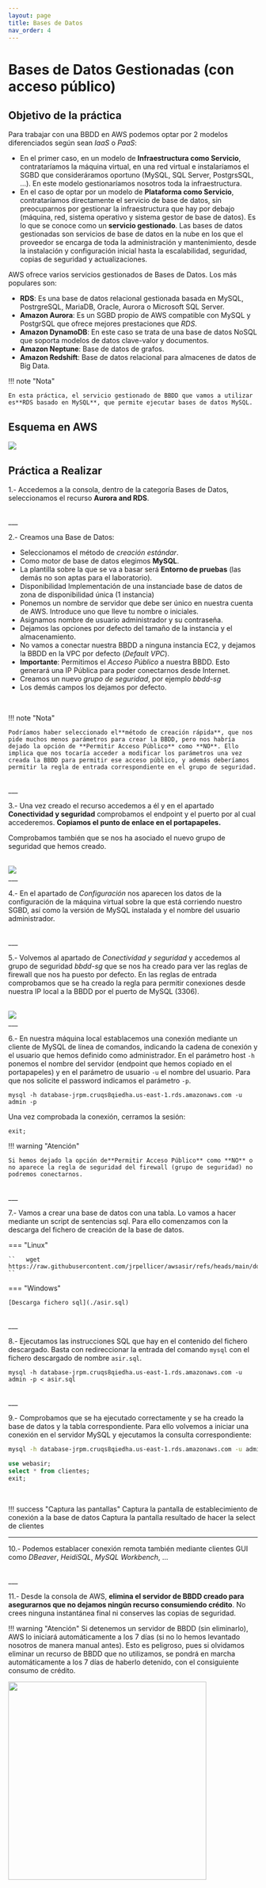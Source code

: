 ```yaml
---
layout: page
title: Bases de Datos
nav_order: 4
---
```

# Bases de Datos Gestionadas (con acceso público)

## Objetivo de la práctica

Para trabajar con una BBDD en AWS podemos optar por 2 modelos diferenciados según sean *IaaS* o *PaaS*:

- En el primer caso, en un modelo de **Infraestructura como Servicio**, contrataríamos la máquina virtual, en una red virtual e instalaríamos el SGBD que consideráramos oportuno (MySQL, SQL Server, PostgrsSQL, …). En este modelo gestionaríamos nosotros toda la infraestructura.
- En el caso de optar por un modelo de **Plataforma como Servicio**, contrataríamos directamente el servicio de base de datos, sin preocuparnos por gestionar la infraestructura que hay por debajo (máquina, red, sistema operativo y sistema gestor de base de datos). Es lo que se conoce como un **servicio gestionado**. Las bases de datos gestionadas son servicios de base de datos en la nube en los que el proveedor se encarga de toda la administración y mantenimiento, desde la instalación y configuración inicial hasta la escalabilidad, seguridad, copias de seguridad y actualizaciones.

AWS ofrece varios servicios gestionados de Bases de Datos. Los más populares son:

- **RDS**: Es una base de datos relacional gestionada basada en MySQL, PostrgreSQL, MariaDB, Oracle, Aurora o Microsoft SQL Server.
- **Amazon Aurora**: Es un SGBD propio de AWS compatible con MySQL y PostgrSQL que ofrece mejores prestaciones que *RDS*.
- **Amazon DynamoDB**: En este caso se trata de una base de datos NoSQL que soporta modelos de datos clave-valor y documentos.
- **Amazon Neptune**: Base de datos de grafos.
- **Amazon Redshift**: Base de datos relacional para almacenes de datos de Big Data.

!!! note "Nota"

    En esta práctica, el servicio gestionado de BBDD que vamos a utilizar es**RDS basado en MySQL**, que permite ejecutar bases de datos MySQL.

## Esquema en AWS

<img src="./images/ud05/BBDD.drawio.png">

## Práctica a Realizar

1.-  Accedemos a la consola, dentro de la categoría Bases de Datos, seleccionamos el recurso **Aurora and RDS**.

<br>
___

2.-	Creamos una Base de Datos:

- Seleccionamos el método de *creación estándar*.
- Como motor de base de datos elegimos **MySQL**.
- La plantilla sobre la que se va a basar será **Entorno de pruebas** (las demás no son aptas para el laboratorio).
- Disponibilidad Implementación de una instanciade base de datos de zona de disponibilidad única (1 instancia)
- Ponemos un nombre de servidor que debe ser único en nuestra cuenta de AWS. Introduce uno que lleve tu nombre o iniciales.
- Asignamos nombre de usuario administrador y su contraseña.
- Dejamos las opciones por defecto del tamaño de la instancia y el almacenamiento.
- No vamos a conectar nuestra BBDD a ninguna instancia EC2, y dejamos la BBDD en la VPC por defecto (*Default VPC*).
- **Importante**: Permitimos el *Acceso Público* a nuestra BBDD. Esto generará una IP Pública para poder conectarnos desde Internet.
- Creamos un nuevo *grupo de seguridad*, por ejemplo *bbdd-sg*
- Los demás campos los dejamos por defecto.

<br>

!!! note "Nota"

    Podríamos haber seleccionado el**método de creación rápida**, que nos pide muchos menos parámetros para crear la BBDD, pero nos habría dejado la opción de **Permitir Acceso Público** como **NO**. Ello implica que nos tocaría acceder a modificar los parámetros una vez creada la BBDD para permitir ese acceso público, y además deberíamos permitir la regla de entrada correspondiente en el grupo de seguridad.

<br>
___

3.-	Una vez creado el recurso accedemos a él y en el apartado **Conectividad y seguridad** comprobamos el endpoint y el puerto por al cual accederemos. **Copiamos el punto de enlace en el portapapeles.**

Comprobamos también que se nos ha asociado el nuevo grupo de seguridad que hemos creado.

<br>

<img src="./images/ud05/BBDD_01.png">
<br>
___

4.-	En el apartado de *Configuración* nos aparecen los datos de la configuración de la máquina virtual sobre la que está corriendo nuestro SGBD, así como la versión de MySQL instalada y el nombre del usuario administrador.

<br>
___

5.-	Volvemos al apartado de *Conectividad y seguridad* y accedemos al grupo de seguridad *bbdd-sg* que se nos ha creado para ver las reglas de firewall que nos ha puesto por defecto. En las reglas de entrada comprobamos que se ha creado la regla para permitir conexiones desde nuestra IP local a la BBDD por el puerto de MySQL (3306).

<br>

<img src="./images/ud05/BBDD_02.png">
<br>
___

6.-	En nuestra máquina local establacemos una conexión mediante un cliente de MySQL de línea de comandos, indicando la cadena de conexión y el usuario que hemos definido como administrador. En el parámetro host `-h` ponemos el nombre del servidor (endpoint que hemos copiado en el portapapeles) y en el parámetro de usuario `-u` el nombre del usuario. Para que nos solicite el password indicamos el parámetro `-p`.

`mysql -h database-jrpm.cruqs8qiedha.us-east-1.rds.amazonaws.com -u admin -p`

Una vez comprobada la conexión, cerramos la sesión:

`exit;`

!!! warning "Atención"

    Si hemos dejado la opción de**Permitir Acceso Público** como **NO** o no aparece la regla de seguridad del firewall (grupo de seguridad) no podremos conectarnos.

<br>
___

7.- Vamos a crear una base de datos con una tabla. Lo vamos a hacer mediante un script de sentencias sql. Para ello comenzamos con la descarga del fichero de creación de la base de datos.

=== "Linux"

    ``   wget https://raw.githubusercontent.com/jrpellicer/awsasir/refs/heads/main/docs/asir.sql   ``

=== "Windows"

    [Descarga fichero sql](./asir.sql)

<br>
___

8.- Ejecutamos las instrucciones SQL que hay en el contenido del fichero descargado. Basta con redireccionar la entrada del comando `mysql` con el fichero descargado de nombre `asir.sql`.

```
mysql -h database-jrpm.cruqs8qiedha.us-east-1.rds.amazonaws.com -u admin -p < asir.sql
```

<br>
___

9.- Comprobamos que se ha ejecutado correctamente y se ha creado la base de datos y la tabla correspondiente. Para ello volvemos a iniciar una conexión en el servidor MySQL y ejecutamos la consulta correspondiente:

```bash
mysql -h database-jrpm.cruqs8qiedha.us-east-1.rds.amazonaws.com -u admin -p
```

```sql
use webasir;
select * from clientes;
exit;
```

<br>

!!! success "Captura las pantallas"
    Captura la pantalla de establecimiento de conexión a la base de datos
    Captura la pantalla resultado de hacer la select de clientes

---

10.- Podemos establacer conexión remota también mediante clientes GUI como *DBeaver*, *HeidiSQL*, *MySQL Workbench*, ...

<br>
___

11.- Desde la consola de AWS, **elimina el servidor de BBDD creado para asegurarnos que no dejamos ningún recurso consumiendo crédito**. No crees ninguna instantánea final ni conserves las copias de seguridad.

!!! warning "Atención"
    Si detenemos un servidor de BBDD (sin eliminarlo), AWS lo iniciará automáticamente a los 7 días (si no lo hemos levantado nosotros de manera manual antes). Esto es peligroso, pues si olvidamos eliminar un recurso de BBDD que no utilizamos, se pondrá en marcha automáticamente a los 7 días de haberlo detenido, con el consiguiente consumo de crédito.

<img src="./images/ud05/BBDD_03.png" width=400>
